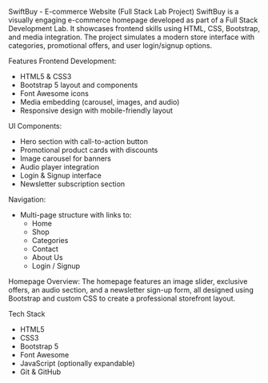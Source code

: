 SwiftBuy - E-commerce Website (Full Stack Lab Project)
SwiftBuy is a visually engaging e-commerce homepage developed as part of a Full Stack Development Lab. It showcases frontend skills using HTML, CSS, Bootstrap, and media integration. The project simulates a modern store interface with categories, promotional offers, and user login/signup options.

Features
Frontend Development:
- HTML5 & CSS3
- Bootstrap 5 layout and components
- Font Awesome icons
- Media embedding (carousel, images, and audio)
- Responsive design with mobile-friendly layout

UI Components:
- Hero section with call-to-action button
- Promotional product cards with discounts
- Image carousel for banners
- Audio player integration
- Login & Signup interface
- Newsletter subscription section

Navigation:
- Multi-page structure with links to:
  - Home
  - Shop
  - Categories
  - Contact
  - About Us
  - Login / Signup

Homepage Overview:
The homepage features an image slider, exclusive offers, an audio section, and a newsletter sign-up form, all designed using Bootstrap and custom CSS to create a professional storefront layout.

Tech Stack
- HTML5
- CSS3
- Bootstrap 5
- Font Awesome
- JavaScript (optionally expandable)
- Git & GitHub
